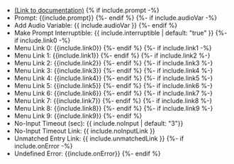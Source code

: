 - [(Link to documentation)](https://help.webex.com/en-us/article/n5595zd/Webex-Contact-Center-Setup-and-Administration-Guide#Cisco_Concept.dita_8a8f0369-60b9-4d31-af05-9338f7aa54be)
{% if include.prompt -%}
- Prompt: {{include.prompt}} 
{%- endif %}
{%- if include.audioVar -%}
- Add Audio Variable: {{ include.audioVar }} 
{%- endif %}
- Make Prompt Interruptible: {{ include.interruptible | default: "true" }}
{%- if include.link0 -%}
- Menu Link 0: {{include.link0}} 
{%- endif %}
{%- if include.link1 -%}
- Menu Link 1: {{include.link1}} 
{%- endif %}
{%- if include.link2 %-}
- Menu Link 2: {{include.link2}}
{%- endif %}
{%- if include.link3 %-}
- Menu Link 3: {{include.link3}} 
{%- endif %}
{%- if include.link4 %-}
- Menu Link 4: {{include.link4}} 
{%- endif %}
{%- if include.link5 %-}
- Menu Link 5: {{include.link5}} 
{%- endif %}
{%- if include.link6 %-}
- Menu Link 6: {{include.link6}} 
{%- endif %}
{%- if include.link7 %-}
- Menu Link 7: {{include.link7}} 
{%- endif %}
{%- if include.link8 %-}
- Menu Link 8: {{include.link8}} 
{%- endif %}
{%- if include.link9 %-}
- Menu Link 9: {{include.link9}} 
{%- endif %}
- No-Input Timeout (sec): {{ include.noInput | default: "3"}}
- No-Input Timeout Link: {{ include.noInputLink  }}
- Unmatched Entry Link: {{ include.unmatchedLink }}
{%- if include.onError -%}
- Undefined Error: {{include.onError}} {%- endif %}